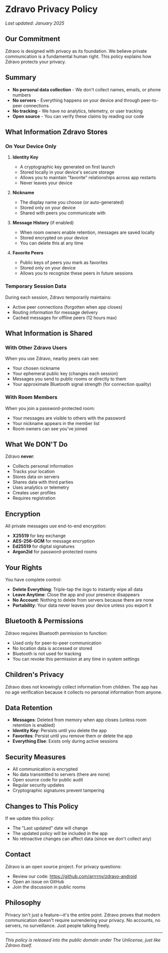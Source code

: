 # Zdravo Privacy Policy

*Last updated: January 2025*

## Our Commitment

Zdravo is designed with privacy as its foundation. We believe private communication is a fundamental human right. This policy explains how Zdravo protects your privacy.

## Summary

- **No personal data collection** - We don't collect names, emails, or phone numbers
- **No servers** - Everything happens on your device and through peer-to-peer connections
- **No tracking** - We have no analytics, telemetry, or user tracking
- **Open source** - You can verify these claims by reading our code

## What Information Zdravo Stores

### On Your Device Only

1. **Identity Key**
   - A cryptographic key generated on first launch
   - Stored locally in your device's secure storage
   - Allows you to maintain "favorite" relationships across app restarts
   - Never leaves your device

2. **Nickname**
   - The display name you choose (or auto-generated)
   - Stored only on your device
   - Shared with peers you communicate with

3. **Message History** (if enabled)
   - When room owners enable retention, messages are saved locally
   - Stored encrypted on your device
   - You can delete this at any time

4. **Favorite Peers**
   - Public keys of peers you mark as favorites
   - Stored only on your device
   - Allows you to recognize these peers in future sessions

### Temporary Session Data

During each session, Zdravo temporarily maintains:
- Active peer connections (forgotten when app closes)
- Routing information for message delivery
- Cached messages for offline peers (12 hours max)

## What Information is Shared

### With Other Zdravo Users

When you use Zdravo, nearby peers can see:
- Your chosen nickname
- Your ephemeral public key (changes each session)
- Messages you send to public rooms or directly to them
- Your approximate Bluetooth signal strength (for connection quality)

### With Room Members

When you join a password-protected room:
- Your messages are visible to others with the password
- Your nickname appears in the member list
- Room owners can see you've joined

## What We DON'T Do

Zdravo **never**:
- Collects personal information
- Tracks your location
- Stores data on servers
- Shares data with third parties
- Uses analytics or telemetry
- Creates user profiles
- Requires registration

## Encryption

All private messages use end-to-end encryption:
- **X25519** for key exchange
- **AES-256-GCM** for message encryption
- **Ed25519** for digital signatures
- **Argon2id** for password-protected rooms

## Your Rights

You have complete control:
- **Delete Everything**: Triple-tap the logo to instantly wipe all data
- **Leave Anytime**: Close the app and your presence disappears
- **No Account**: Nothing to delete from servers because there are none
- **Portability**: Your data never leaves your device unless you export it

## Bluetooth & Permissions

Zdravo requires Bluetooth permission to function:
- Used only for peer-to-peer communication
- No location data is accessed or stored
- Bluetooth is not used for tracking
- You can revoke this permission at any time in system settings

## Children's Privacy

Zdravo does not knowingly collect information from children. The app has no age verification because it collects no personal information from anyone.

## Data Retention

- **Messages**: Deleted from memory when app closes (unless room retention is enabled)
- **Identity Key**: Persists until you delete the app
- **Favorites**: Persist until you remove them or delete the app
- **Everything Else**: Exists only during active sessions

## Security Measures

- All communication is encrypted
- No data transmitted to servers (there are none)
- Open source code for public audit
- Regular security updates
- Cryptographic signatures prevent tampering

## Changes to This Policy

If we update this policy:
- The "Last updated" date will change
- The updated policy will be included in the app
- No retroactive changes can affect data (since we don't collect any)

## Contact

Zdravo is an open source project. For privacy questions:
- Review our code: https://github.com/arrrrny/zdravo-android
- Open an issue on GitHub
- Join the discussion in public rooms

## Philosophy

Privacy isn't just a feature—it's the entire point. Zdravo proves that modern communication doesn't require surrendering your privacy. No accounts, no servers, no surveillance. Just people talking freely.

---

*This policy is released into the public domain under The Unlicense, just like Zdravo itself.*
